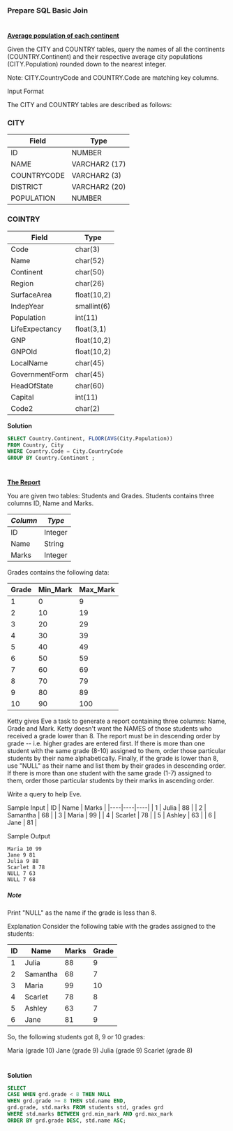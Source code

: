 ### Prepare SQL Basic Join

#
**[Average population of each continent](https://www.hackerrank.com/challenges/average-population-of-each-continent/problem?isFullScreen=true)**

Given the CITY and COUNTRY tables, query the names of all the continents (COUNTRY.Continent) and their respective average city populations (CITY.Population) rounded down to the nearest integer.

Note: CITY.CountryCode and COUNTRY.Code are matching key columns.

Input Format

The CITY and COUNTRY tables are described as follows:

### CITY
|  Field  |  Type  |
|----|----|
|  ID  |  NUMBER  |
|  NAME  |  VARCHAR2 (17)|
|  COUNTRYCODE  | VARCHAR2 (3) |
|  DISTRICT  |  VARCHAR2 (20)  |
|  POPULATION  |  NUMBER |


### COINTRY
| Field          | Type        |
|----|----|
| Code           | char(3)     |
| Name           | char(52)    |
| Continent      | char(50)    |
| Region         | char(26)    |
| SurfaceArea    | float(10,2) |
| IndepYear      | smallint(6) |
| Population     | int(11)     |
| LifeExpectancy | float(3,1)  |
| GNP            | float(10,2) |
| GNPOld         | float(10,2) |
| LocalName      | char(45)    |
| GovernmentForm | char(45)    |
| HeadOfState    | char(60)    |
| Capital        | int(11)     |
| Code2          | char(2)     |


**Solution**
```sql
SELECT Country.Continent, FLOOR(AVG(City.Population))
FROM Country, City 
WHERE Country.Code = City.CountryCode 
GROUP BY Country.Continent ;

```

#
**[The Report](https://www.hackerrank.com/challenges/the-report/problem?isFullScreen=true)**

You are given two tables: Students and Grades. Students contains three columns ID, Name and Marks.

| _Column_ | _Type_ |
|----|----|
|  ID  |  Integer|
|  Name | String |
|  Marks  | Integer |

Grades contains the following data:

| Grade | Min_Mark |  Max_Mark  |
|----|----|----|
|  1  |  0  |  9  |
|  2  |  10  |  19  |
|  3  |  20  |  29  |
|  4  |  30  |  39  |
|  5  |  40  |  49  |
|  6  |  50  |  59  |
|  7  |  60  |  69  |
|  8  |  70  |  79  |
|  9  |  80  |  89  |
|  10  |  90  |  100  |

Ketty gives Eve a task to generate a report containing three columns: Name, Grade and Mark. Ketty doesn't want the NAMES of those students who received a grade lower than 8. 
The report must be in descending order by grade -- i.e. higher grades are entered first. If there is more than one student with the same grade (8-10) assigned to them, 
order those particular students by their name alphabetically. Finally, if the grade is lower than 8, use "NULL" as their name and list them by their grades in descending order. 
If there is more than one student with the same grade (1-7) assigned to them, order those particular students by their marks in ascending order.

Write a query to help Eve.

Sample Input
| ID | Name |  Marks  |
|----|----|----|
|  1  |  Julia  |  88  |
|  2  |  Samantha  |  68  |
|  3  |  Maria  |  99  |
|  4  |  Scarlet  |  78  |
|  5  |  Ashley  |  63  |
|  6  |  Jane  |  81  |


Sample Output
```
Maria 10 99
Jane 9 81
Julia 9 88 
Scarlet 8 78
NULL 7 63
NULL 7 68
```

##### Note

Print "NULL"  as the name if the grade is less than 8.

Explanation
Consider the following table with the grades assigned to the students:

| ID | Name |  Marks  |  Grade  |
|----|----|----|----|
|  1  |  Julia  |  88  |  9  |
|  2  |  Samantha  |  68  |  7  |
|  3  |  Maria  |  99  |  10  |
|  4  |  Scarlet  |  78  |  8  |
|  5  |  Ashley  |  63  |  7  |
|  6  |  Jane  |  81  |  9  |


So, the following students got 8, 9 or 10 grades:

Maria (grade 10)
Jane (grade 9)
Julia (grade 9)
Scarlet (grade 8)
  
#
**Solution**
```sql
SELECT 
CASE WHEN grd.grade < 8 THEN NULL 
WHEN grd.grade >= 8 THEN std.name END,
grd.grade, std.marks FROM students std, grades grd
WHERE std.marks BETWEEN grd.min_mark AND grd.max_mark
ORDER BY grd.grade DESC, std.name ASC;

```
  
  
  




